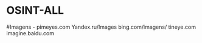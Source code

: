 # OSINT-ALL

#Imagens - 
pimeyes.com
Yandex.ru/Images 
bing.com/imagens/
tineye.com
imagine.baidu.com
